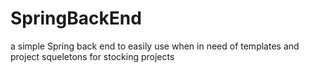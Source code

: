 # SpringBackEnd
a simple Spring back end to easily use when in need of templates and project squeletons for stocking projects
